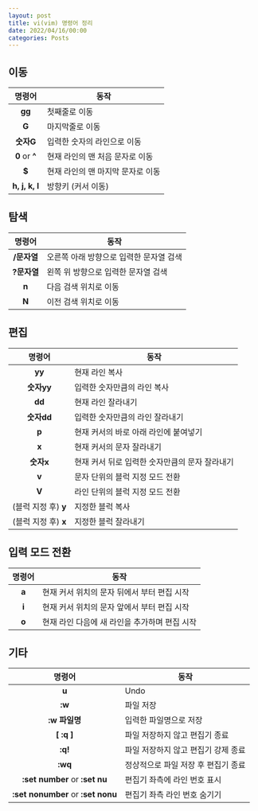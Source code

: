 ```yaml
---
layout: post
title: vi(vim) 명령어 정리
date: 2022/04/16/00:00
categories: Posts
---
```

  
## 이동

명령어 | 동작
:---: | ---
**gg** | 첫째줄로 이동
**G** | 마지막줄로 이동
**숫자G** | 입력한 숫자의 라인으로 이동
**0** or **^** | 현재 라인의 맨 처음 문자로 이동
**$** | 현재 라인의 맨 마지막 문자로 이동
**h, j, k, l** | 방향키 (커서 이동)

## 탐색

명령어 | 동작
:---: | ---
**/문자열** | 오른쪽 아래 방향으로 입력한 문자열 검색
**?문자열** | 왼쪽 위 방향으로 입력한 문자열 검색
**n** | 다음 검색 위치로 이동
**N** | 이전 검색 위치로 이동

## 편집

명령어 | 동작
:---: | ---
**yy** | 현재 라인 복사
**숫자yy** | 입력한 숫자만큼의 라인 복사
**dd** | 현재 라인 잘라내기
**숫자dd** | 입력한 숫자만큼의 라인 잘라내기
**p** | 현재 커서의 바로 아래 라인에 붙여넣기
**x** | 현재 커서의 문자 잘라내기
**숫자x** | 현재 커서 뒤로 입력한 숫자만큼의 문자 잘라내기
**v** | 문자 단위의 블럭 지정 모드 전환  
**V** | 라인 단위의 블럭 지정 모드 전환
(블럭 지정 후) **y** | 지정한 블럭 복사
(블럭 지정 후) **x** | 지정한 블럭 잘라내기

## 입력 모드 전환

명령어 | 동작
:---: | ---
**a** | 현재 커서 위치의 문자 뒤에서 부터 편집 시작
**i** | 현재 커서 위치의 문자 앞에서 부터 편집 시작
**o** | 현재 라인 다음에 새 라인을 추가하며 편집 시작

## 기타

명령어 | 동작
:---: | ---
**u** | Undo
**:w** | 파일 저장
**:w 파일명** | 입력한 파일명으로 저장
**[ :q ]** | 파일 저장하지 않고 편집기 종료
**:q!** | 파일 저장하지 않고 편집기 강제 종료
**:wq** | 정상적으로 파일 저장 후 편집기 종료
**:set number** or **:set nu** | 편집기 좌측에 라인 번호 표시
**:set nonumber** or **:set nonu** | 편집기 좌측 라인 번호 숨기기
